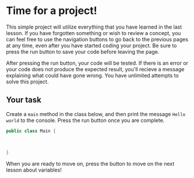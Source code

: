 # Time for a project!

This simple project will utilize everything that you have learned in the last lesson.  If you have forgotten something or wish to review a concept, you can feel free to use the navigation buttons to go back to the previous pages at any time, even after you have started coding your project.  Be sure to press the run button to save your code before leaving the page.

After pressing the run button, your code will be tested.  If there is an error or your code does not produce the expected result, you'll recieve a message explaining what could have gone wrong.  You have unlimited attempts to solve this project.

## Your task

Create a `main` method in the class below, and then print the message `Hello world` to the console.
Press the run button once you are complete.

```java runnable
public class Main {
  
  
  
}
```

When you are ready to move on, press the button to move on the next lesson about variables!
